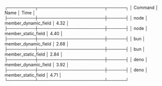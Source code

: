 ┌─────────┬──────────────────────┬──────┐
│ Command │ Name                 │ Time │
├─────────┼──────────────────────┼──────┤
│ node    │ member_dynamic_field │ 4.32 │
├─────────┼──────────────────────┼──────┤
│ node    │ member_static_field  │ 4.40 │
├─────────┼──────────────────────┼──────┤
│ bun     │ member_dynamic_field │ 2.68 │
├─────────┼──────────────────────┼──────┤
│ bun     │ member_static_field  │ 2.84 │
├─────────┼──────────────────────┼──────┤
│ deno    │ member_dynamic_field │ 3.92 │
├─────────┼──────────────────────┼──────┤
│ deno    │ member_static_field  │ 4.71 │
└─────────┴──────────────────────┴──────┘